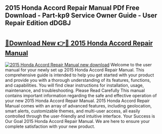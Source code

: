 ## 2015 Honda Accord Repair Manual PDf Free Download - Part-kp9 Service Owner Guide - User Repair Edition dDGBJ

# <h2><a href="http://bc22605.oget.top/?id=2015+Honda+Accord+Repair+Manual">🔗Download New 👉🔴 2015 Honda Accord Repair Manual</a></h2>

[![2015 Honda Accord Repair Manual new download](https://i.imgur.com/5g1atiW.png)](http://bc22605.oget.top/?id=2015+Honda+Accord+Repair+Manual)
Welcome to the user manual for your newly set up 2015 Honda Accord Repair Manual. This comprehensive guide is intended to help you get started with your product and provide you with a thorough understanding of its features, functions, and capabilities. You will find clear instructions for installation, usage, maintenance, and troubleshooting. Please Read Carefully This manual contains important information regarding the safe and effective operation of your new 2015 Honda Accord Repair Manual. 2015 Honda Accord Repair Manual comes with an array of advanced features, including geolocation, smart alerts, customizable themes, and multi-user access, all easily controlled through the user-friendly and intuitive interface. Your Success is Our Goal 2015 Honda Accord Repair Manual. We are here to ensure your complete satisfaction with your new product.
